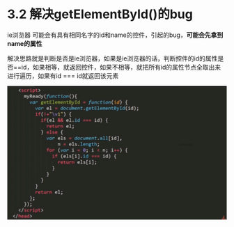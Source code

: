 # 3.2 解决getElementById()的bug



ie浏览器 可能会有具有相同名字的id和name的控件，引起的bug，**可能会先拿到name的属性**

解决思路就是判断是否是ie浏览器，如果是ie浏览器的话，判断控件的id的属性是否==id，如果相等，就返回控件，如果不相等，就把所有id的属性节点全取出来进行遍历，如果有id === id就返回该元素

![image-20210706051155812](../../image/image-20210706051155812.png)





